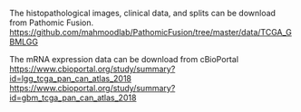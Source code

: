 The histopathological images, clinical data, and splits can be download from Pathomic Fusion. 
https://github.com/mahmoodlab/PathomicFusion/tree/master/data/TCGA_GBMLGG

The mRNA expression data can be download from cBioPortal
https://www.cbioportal.org/study/summary?id=lgg_tcga_pan_can_atlas_2018
https://www.cbioportal.org/study/summary?id=gbm_tcga_pan_can_atlas_2018

